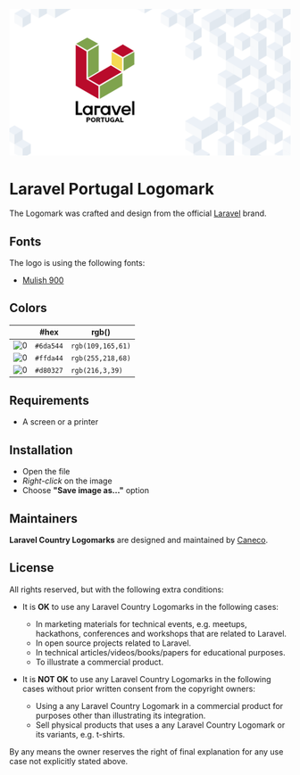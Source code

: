 <p align="center"><img src="/src/pt/socialcard.png" alt="Laravel Portugal Logomark"></p>

# Laravel Portugal Logomark

The Logomark was crafted and design from the official [Laravel](https://github.com/laravel/art) brand.

## Fonts

The logo is using the following fonts:

- [Mulish 900](https://fonts.google.com/specimen/Mulish#900)

## Colors

|                                                                                                               |#hex    |rgb()              |
|---                                                                                                            |---     |---                |
|![0](https://res.cloudinary.com/caneco/image/upload/c_scale,co_rgb:6da544,e_colorize:100,f_png/v1/pallete.svg)|`#6da544`|`rgb(109,165,61)`  |
|![0](https://res.cloudinary.com/caneco/image/upload/c_scale,co_rgb:ffda44,e_colorize:100,f_png/v1/pallete.svg)|`#ffda44`|`rgb(255,218,68)`  |
|![0](https://res.cloudinary.com/caneco/image/upload/c_scale,co_rgb:d80327,e_colorize:100,f_png/v1/pallete.svg)|`#d80327`|`rgb(216,3,39)`    |

## Requirements

- A screen or a printer

## Installation

- Open the file
- *Right-click* on the image
- Choose **"Save image as…"** option

## Maintainers

**Laravel Country Logomarks** are designed and maintained by [Caneco](https://twitter.com/caneco).

## License

All rights reserved, but with the following extra conditions:

- It is **OK** to use any Laravel Country Logomarks in the following cases:
    - In marketing materials for technical events, e.g. meetups, hackathons, conferences and workshops that are related to Laravel.
    - In open source projects related to Laravel.
    - In technical articles/videos/books/papers for educational purposes.
    - To illustrate a commercial product.

- It is **NOT OK** to use any Laravel Country Logomarks in the following cases without prior written consent from the copyright owners:
    - Using a any Laravel Country Logomark in a commercial product for purposes other than illustrating its integration.
    - Sell physical products that uses a any Laravel Country Logomark or its variants, e.g. t-shirts.

By any means the owner reserves the right of final explanation for any use case not explicitly stated above.
